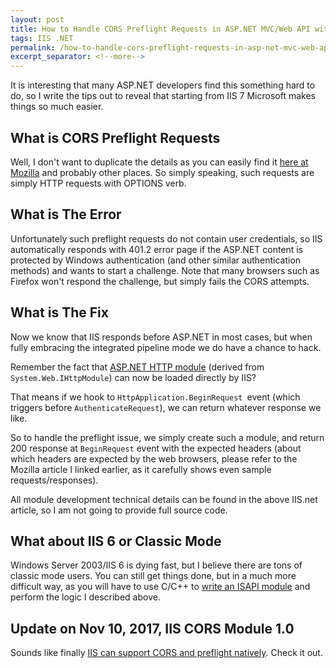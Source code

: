 ```yaml
---
layout: post
title: How to Handle CORS Preflight Requests in ASP.NET MVC/Web API with Windows Authentication
tags: IIS .NET
permalink: /how-to-handle-cors-preflight-requests-in-asp-net-mvc-web-api-with-windows-authentication-f19814cbb558
excerpt_separator: <!--more-->
---
```


It is interesting that many ASP.NET developers find this something hard to do, so I write the tips out to reveal that starting from IIS 7 Microsoft makes things so much easier.
<!--more-->

## What is CORS Preflight Requests
Well, I don't want to duplicate the details as you can easily find it [here at Mozilla](https://developer.mozilla.org/en-US/docs/Web/HTTP/Access_control_CORS#Preflighted_requests) and probably other places. So simply speaking, such requests are simply HTTP requests with OPTIONS verb.

## What is The Error
Unfortunately such preflight requests do not contain user credentials, so IIS automatically responds with 401.2 error page if the ASP.NET content is protected by Windows authentication (and other similar authentication methods) and wants to start a challenge. Note that many browsers such as Firefox won't respond the challenge, but simply fails the CORS attempts.

## What is The Fix
Now we know that IIS responds before ASP.NET in most cases, but when fully embracing the integrated pipeline mode we do have a chance to hack.

Remember the fact that [ASP.NET HTTP module](http://www.iis.net/learn/develop/runtime-extensibility/developing-a-module-using-net) (derived from `System.Web.IHttpModule`) can now be loaded directly by IIS?

That means if we hook to `HttpApplication.BeginRequest `event (which triggers before `AuthenticateRequest`), we can return whatever response we like.

So to handle the preflight issue, we simply create such a module, and return 200 response at `BeginRequest` event with the expected headers (about which headers are expected by the web browsers, please refer to the Mozilla article I linked earlier, as it carefully shows even sample requests/responses).

All module development technical details can be found in the above IIS.net article, so I am not going to provide full source code.

## What about IIS 6 or Classic Mode
Windows Server 2003/IIS 6 is dying fast, but I believe there are tons of classic mode users. You can still get things done, but in a much more difficult way, as you will have to use C/C++ to [write an ISAPI module](http://www.iis.net/learn/develop/runtime-extensibility/develop-a-native-cc-module-for-iis) and perform the logic I described above.

## Update on Nov 10, 2017, IIS CORS Module 1.0

Sounds like finally [IIS can support CORS and preflight natively](https://blogs.iis.net/iisteam/introducing-iis-cors-1-0). Check it out.
